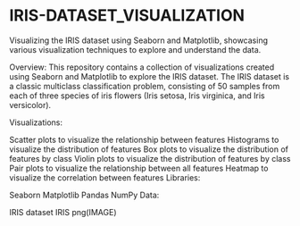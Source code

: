 # IRIS-DATASET_VISUALIZATION

Visualizing the IRIS dataset using Seaborn and Matplotlib, showcasing various visualization techniques to explore and understand the data.

Overview: This repository contains a collection of visualizations created using Seaborn and Matplotlib to explore the IRIS dataset. The IRIS dataset is a classic multiclass classification problem, consisting of 50 samples from each of three species of iris flowers (Iris setosa, Iris virginica, and Iris versicolor).

Visualizations:

Scatter plots to visualize the relationship between features
Histograms to visualize the distribution of features
Box plots to visualize the distribution of features by class
Violin plots to visualize the distribution of features by class
Pair plots to visualize the relationship between all features
Heatmap to visualize the correlation between features
Libraries:

Seaborn
Matplotlib
Pandas
NumPy
Data:

IRIS dataset
IRIS png(IMAGE)
